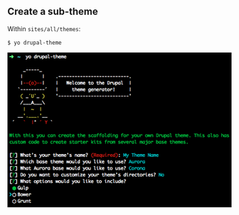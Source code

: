 ## Create a sub-theme

Within ```sites/all/themes```:

```bash
$ yo drupal-theme
```

<img src="img/yeoman-sub.png">
